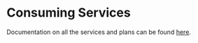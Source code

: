 # Consuming Services 

Documentation on all the services and plans can be found [here](https://docs.vmware.com/en/Tanzu-Cloud-Service-Broker-for-Azure/1.2/csb-azure/GUID-index.html).

